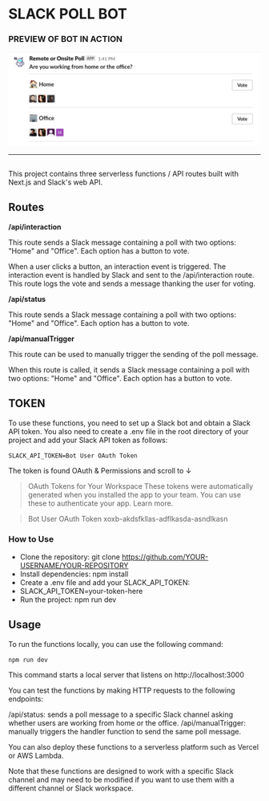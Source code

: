 # SLACK POLL BOT

### PREVIEW OF BOT IN ACTION

![bot](public/bot.png)

---

##

This project contains three serverless functions / API routes built with Next.js and Slack's web API.

## Routes

**/api/interaction**

This route sends a Slack message containing a poll with two options: "Home" and "Office". Each option has a button to vote.

When a user clicks a button, an interaction event is triggered. The interaction event is handled by Slack and sent to the /api/interaction route. This route logs the vote and sends a message thanking the user for voting.

**/api/status**

This route sends a Slack message containing a poll with two options: "Home" and "Office". Each option has a button to vote.

**/api/manualTrigger**

This route can be used to manually trigger the sending of the poll message.

When this route is called, it sends a Slack message containing a poll with two options: "Home" and "Office". Each option has a button to vote.

## TOKEN

To use these functions, you need to set up a Slack bot and obtain a Slack API token. You also need to create a .env file in the root directory of your project and add your Slack API token as follows:

```env
SLACK_API_TOKEN=Bot User OAuth Token
```

The token is found OAuth & Permissions and scroll to ↓

> OAuth Tokens for Your Workspace
> These tokens were automatically generated when you installed the app to your team. You can use these to authenticate your app. Learn more.

> Bot User OAuth Token
> xoxb-akdsfkllas-adflkasda-asndlkasn

### How to Use

- Clone the repository: git clone https://github.com/YOUR-USERNAME/YOUR-REPOSITORY
- Install dependencies: npm install
- Create a .env file and add your SLACK_API_TOKEN:
- SLACK_API_TOKEN=your-token-here
- Run the project: npm run dev

## Usage

To run the functions locally, you can use the following command:

```shell
npm run dev
```

This command starts a local server that listens on http://localhost:3000

You can test the functions by making HTTP requests to the following endpoints:

/api/status: sends a poll message to a specific Slack channel asking whether users are working from home or the office.
/api/manualTrigger: manually triggers the handler function to send the same poll message.

You can also deploy these functions to a serverless platform such as Vercel or AWS Lambda.

Note that these functions are designed to work with a specific Slack channel and may need to be modified if you want to use them with a different channel or Slack workspace.

